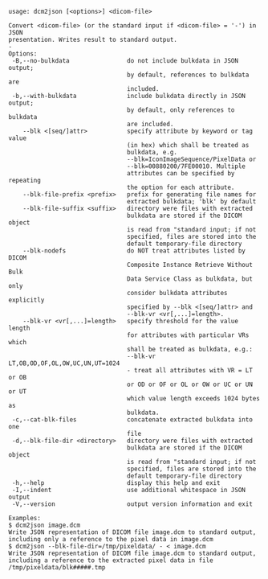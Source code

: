     usage: dcm2json [<options>] <dicom-file>
    
    Convert <dicom-file> (or the standard input if <dicom-file> = '-') in JSON
    presentation. Writes result to standard output.
    -
    Options:
     -B,--no-bulkdata                do not include bulkdata in JSON output;
                                     by default, references to bulkdata are
                                     included.
     -b,--with-bulkdata              include bulkdata directly in JSON output;
                                     by default, only references to bulkdata
                                     are included.
        --blk <[seq/]attr>           specify attribute by keyword or tag value
                                     (in hex) which shall be treated as
                                     bulkdata, e.g.
                                     --blk=IconImageSequence/PixelData or
                                     --blk=00880200/7FE00010. Multiple
                                     attributes can be specified by repeating
                                     the option for each attribute.
        --blk-file-prefix <prefix>   prefix for generating file names for
                                     extracted bulkdata; 'blk' by default
        --blk-file-suffix <suffix>   directory were files with extracted
                                     bulkdata are stored if the DICOM object
                                     is read from "standard input; if not
                                     specified, files are stored into the
                                     default temporary-file directory
        --blk-nodefs                 do NOT treat attributes listed by DICOM
                                     Composite Instance Retrieve Without Bulk
                                     Data Service Class as bulkdata, but only
                                     consider bulkdata attributes explicitly
                                     specified by --blk <[seq/]attr> and
                                     --blk-vr <vr[,...]=length>.
        --blk-vr <vr[,...]=length>   specify threshold for the value length
                                     for attributes with particular VRs which
                                     shall be treated as bulkdata, e.g.:
                                     --blk-vr LT,OB,OD,OF,OL,OW,UC,UN,UT=1024
                                     - treat all attributes with VR = LT or OB
                                     or OD or OF or OL or OW or UC or UN or UT
                                     which value length exceeds 1024 bytes as
                                     bulkdata.
     -c,--cat-blk-files              concatenate extracted bulkdata into one
                                     file
     -d,--blk-file-dir <directory>   directory were files with extracted
                                     bulkdata are stored if the DICOM object
                                     is read from "standard input; if not
                                     specified, files are stored into the
                                     default temporary-file directory
     -h,--help                       display this help and exit
     -I,--indent                     use additional whitespace in JSON output
     -V,--version                    output version information and exit
    
    Examples:
    $ dcm2json image.dcm
    Write JSON representation of DICOM file image.dcm to standard output,
    including only a reference to the pixel data in image.dcm
    $ dcm2json --blk-file-dir=/tmp/pixeldata/ - < image.dcm
    Write JSON representation of DICOM file image.dcm to standard output,
    including a reference to the extracted pixel data in file
    /tmp/pixeldata/blk#####.tmp
